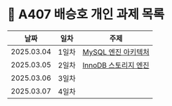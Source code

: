 # :pencil: A407 배승호 개인 과제 목록

| 날짜       | 일차  | 주제                                                             |
| ---------- | ----- | ---------------------------------------------------------------- |
| 2025.03.04 | 1일차 | [MySQL 엔진 아키텍처](/배승호/day1_MySQL_Engine_Architecture.md) |
| 2025.03.05 | 2일차 | [InnoDB 스토리지 엔진](/배승호/day2_InnoDB_Storage_Engine.md)    |
| 2025.03.06 | 3일차 | []('./{파일명}')                                                 |
| 2025.03.07 | 4일차 | []('./{파일명}')                                                 |
